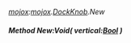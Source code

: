 _[mojox](../../modules/mojox/mojox-module.md):[mojox](../../modules/mojox/mojox-module.md).[DockKnob](../../modules/mojox/mojox-dockknob.md).New_
##### Method New:Void( vertical:[Bool](../../modules/wonkey/wonkey-types-bool.md) )
